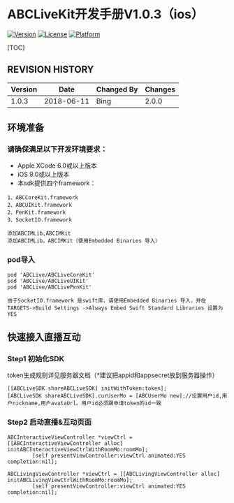 #  ABCLiveKit开发手册V1.0.3（ios）
[![Version](https://img.shields.io/cocoapods/v/ABCLive.svg?style=flat)](http://cocoapods.org/pods/ABCLive)
[![License](https://img.shields.io/cocoapods/l/ABCLive.svg?style=flat)](http://cocoapods.org/pods/ABCLive)
[![Platform](https://img.shields.io/cocoapods/p/ABCIM.svg?style=flat)](http://cocoapods.org/pods/ABCLive)

[TOC]

## REVISION HISTORY
Version | Date |Changed By |Changes
------|------|------|------
1.0.3 | 2018-06-11|Bing|2.0.0


## 环境准备
### 请确保满足以下开发环境要求：
* Apple XCode 6.0或以上版本
* iOS 9.0或以上版本
* 本sdk提供四个framework：
```  
1、ABCCoreKit.framework
2、ABCUIKit.framework
2、PenKit.framework
3、SocketIO.framework

添加ABCIMLib,ABCIMKit
添加ABCIMLib，ABCIMKit（使用Embedded Binaries 导入）
```
### pod导入
~~~
pod 'ABCLive/ABCLiveCoreKit'
pod 'ABCLive/ABCLiveUIKit'
pod 'ABCLive/ABCLivePenKit'

由于SocketIO.framework 是swift库，请使用Embedded Binaries 导入，并在TARGETS->Build Settings ->Always Embed Swift Standard Libraries 设置为YES
~~~
## 快速接入直播互动
### Step1 初始化SDK
token生成规则详见服务器文档（*建议把appid和appsecret放到服务器操作）
~~~
[[ABCLiveSDK shareABCLiveSDK] initWithToken:token];
[ABCLiveSDK shareABCLiveSDK].curUserMo = [ABCUserMo new];//设置用户id,用户nickname,用户avataUrl。用户id必须跟申请token的id一致
~~~
### Step2 启动直播&互动页面
~~~
ABCInteractiveViewController *viewCtrl = [[ABCInteractiveViewController alloc] initABCInteractiveViewCtrlWithRoomMo:roomMo];
        [self presentViewController:viewCtrl animated:YES completion:nil];
~~~
~~~
ABCLivingViewController *viewCtrl = [[ABCLivingViewController alloc] initABCLivingViewCtrlWithRoomMo:roomMo];
        [self presentViewController:viewCtrl animated:YES completion:nil];
~~~
